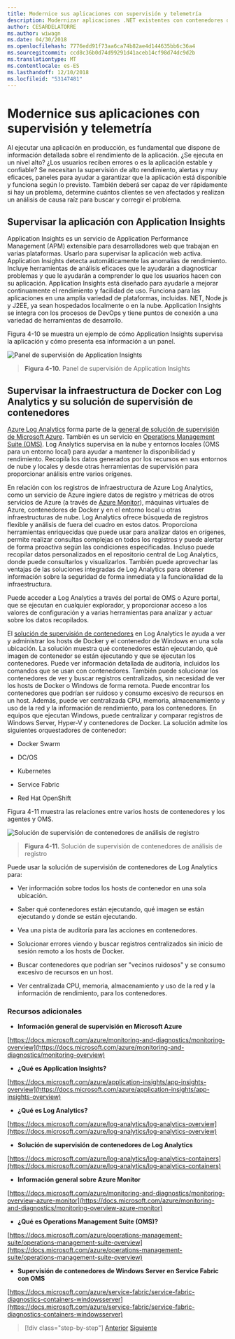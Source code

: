 ```yaml
---
title: Modernice sus aplicaciones con supervisión y telemetría
description: Modernizar aplicaciones .NET existentes con contenedores de Windows y la nube de Azure | Modernice sus aplicaciones con supervisión y telemetría
author: CESARDELATORRE
ms.author: wiwagn
ms.date: 04/30/2018
ms.openlocfilehash: 7776edd91f73aa6ca74b82ae4d144635bb6c36a4
ms.sourcegitcommit: ccd8c36b0d74d99291d41aceb14cf98d74dc9d2b
ms.translationtype: MT
ms.contentlocale: es-ES
ms.lasthandoff: 12/10/2018
ms.locfileid: "53147481"
---
```

# <a name="modernize-your-apps-with-monitoring-and-telemetry"></a>Modernice sus aplicaciones con supervisión y telemetría

Al ejecutar una aplicación en producción, es fundamental que dispone de información detallada sobre el rendimiento de la aplicación. ¿Se ejecuta en un nivel alto? ¿Los usuarios reciben errores o es la aplicación estable y confiable? Se necesitan la supervisión de alto rendimiento, alertas y muy eficaces, paneles para ayudar a garantizar que la aplicación está disponible y funciona según lo previsto. También deberá ser capaz de ver rápidamente si hay un problema, determine cuántos clientes se ven afectados y realizan un análisis de causa raíz para buscar y corregir el problema.

## <a name="monitor-your-application-with-application-insights"></a>Supervisar la aplicación con Application Insights

Application Insights es un servicio de Application Performance Management (APM) extensible para desarrolladores web que trabajan en varias plataformas. Usarlo para supervisar la aplicación web activa. Application Insights detecta automáticamente las anomalías de rendimiento. Incluye herramientas de análisis eficaces que le ayudarán a diagnosticar problemas y que le ayudarán a comprender lo que los usuarios hacen con su aplicación. Application Insights está diseñado para ayudarle a mejorar continuamente el rendimiento y facilidad de uso. Funciona para las aplicaciones en una amplia variedad de plataformas, incluidas. NET, Node.js y J2EE, ya sean hospedados localmente o en la nube. Application Insights se integra con los procesos de DevOps y tiene puntos de conexión a una variedad de herramientas de desarrollo.

Figura 4-10 se muestra un ejemplo de cómo Application Insights supervisa la aplicación y cómo presenta esa información a un panel.

![Panel de supervisión de Application Insights](./media/image10.png)

> **Figura 4-10.** Panel de supervisión de Application Insights

## <a name="monitor-your-docker-infrastructure-with-log-analytics-and-its-container-monitoring-solution"></a>Supervisar la infraestructura de Docker con Log Analytics y su solución de supervisión de contenedores

[Azure Log Analytics](https://docs.microsoft.com/azure/log-analytics/log-analytics-overview) forma parte de la [general de solución de supervisión de Microsoft Azure](https://docs.microsoft.com/azure/monitoring-and-diagnostics/monitoring-overview). También es un servicio en [Operations Management Suite (OMS)](https://docs.microsoft.com/azure/operations-management-suite/operations-management-suite-overview). Log Analytics supervisa en la nube y entornos locales (OMS para un entorno local) para ayudar a mantener la disponibilidad y rendimiento. Recopila los datos generados por los recursos en sus entornos de nube y locales y desde otras herramientas de supervisión para proporcionar análisis entre varios orígenes.

En relación con los registros de infraestructura de Azure Log Analytics, como un servicio de Azure ingiere datos de registro y métricas de otros servicios de Azure (a través de [Azure Monitor](https://docs.microsoft.com/azure/monitoring-and-diagnostics/monitoring-overview-azure-monitor)), máquinas virtuales de Azure, contenedores de Docker y en el entorno local u otras infraestructuras de nube. Log Analytics ofrece búsqueda de registros flexible y análisis de fuera del cuadro en estos datos. Proporciona herramientas enriquecidas que puede usar para analizar datos en orígenes, permite realizar consultas complejas en todos los registros y puede alertar de forma proactiva según las condiciones especificadas. Incluso puede recopilar datos personalizados en el repositorio central de Log Analytics, donde puede consultarlos y visualizarlos. También puede aprovechar las ventajas de las soluciones integradas de Log Analytics para obtener información sobre la seguridad de forma inmediata y la funcionalidad de la infraestructura.

Puede acceder a Log Analytics a través del portal de OMS o Azure portal, que se ejecutan en cualquier explorador, y proporcionar acceso a los valores de configuración y a varias herramientas para analizar y actuar sobre los datos recopilados.

El [solución de supervisión de contenedores](https://docs.microsoft.com/azure/log-analytics/log-analytics-containers) en Log Analytics le ayuda a ver y administrar los hosts de Docker y el contenedor de Windows en una sola ubicación. La solución muestra qué contenedores están ejecutando, qué imagen de contenedor se están ejecutando y que se ejecutan los contenedores. Puede ver información detallada de auditoría, incluidos los comandos que se usan con contenedores. También puede solucionar los contenedores de ver y buscar registros centralizados, sin necesidad de ver los hosts de Docker o Windows de forma remota. Puede encontrar los contenedores que podrían ser ruidoso y consumo excesivo de recursos en un host. Además, puede ver centralizada CPU, memoria, almacenamiento y uso de la red y la información de rendimiento, para los contenedores. En equipos que ejecutan Windows, puede centralizar y comparar registros de Windows Server, Hyper-V y contenedores de Docker. La solución admite los siguientes orquestadores de contenedor:

-   Docker Swarm

-   DC/OS

-   Kubernetes

-   Service Fabric

-   Red Hat OpenShift

Figura 4-11 muestra las relaciones entre varios hosts de contenedores y los agentes y OMS.

![Solución de supervisión de contenedores de análisis de registro](./media/image11.png)

> **Figura 4-11.** Solución de supervisión de contenedores de análisis de registro

Puede usar la solución de supervisión de contenedores de Log Analytics para:

-   Ver información sobre todos los hosts de contenedor en una sola ubicación.

-   Saber qué contenedores están ejecutando, qué imagen se están ejecutando y donde se están ejecutando.

-   Vea una pista de auditoría para las acciones en contenedores.

-   Solucionar errores viendo y buscar registros centralizados sin inicio de sesión remoto a los hosts de Docker.

-   Buscar contenedores que podrían ser "vecinos ruidosos" y se consumo excesivo de recursos en un host.

-   Ver centralizada CPU, memoria, almacenamiento y uso de la red y la información de rendimiento, para los contenedores.

### <a name="additional-resources"></a>Recursos adicionales

-   **Información general de supervisión en Microsoft Azure**

[https://docs.microsoft.com/azure/monitoring-and-diagnostics/monitoring-overview](https://docs.microsoft.com/azure/monitoring-and-diagnostics/monitoring-overview)

-   **¿Qué es Application Insights?**

[https://docs.microsoft.com/azure/application-insights/app-insights-overview](https://docs.microsoft.com/azure/application-insights/app-insights-overview)

-   **¿Qué es Log Analytics?**

[https://docs.microsoft.com/azure/log-analytics/log-analytics-overview](https://docs.microsoft.com/azure/log-analytics/log-analytics-overview)

-   **Solución de supervisión de contenedores de Log Analytics**

[https://docs.microsoft.com/azure/log-analytics/log-analytics-containers](https://docs.microsoft.com/azure/log-analytics/log-analytics-containers)

-   **Información general sobre Azure Monitor**

[https://docs.microsoft.com/azure/monitoring-and-diagnostics/monitoring-overview-azure-monitor](https://docs.microsoft.com/azure/monitoring-and-diagnostics/monitoring-overview-azure-monitor)

-   **¿Qué es Operations Management Suite (OMS)?**

[https://docs.microsoft.com/azure/operations-management-suite/operations-management-suite-overview](https://docs.microsoft.com/azure/operations-management-suite/operations-management-suite-overview)

-   **Supervisión de contenedores de Windows Server en Service Fabric con OMS**

[https://docs.microsoft.com/azure/service-fabric/service-fabric-diagnostics-containers-windowsserver](https://docs.microsoft.com/azure/service-fabric/service-fabric-diagnostics-containers-windowsserver)

>[!div class="step-by-step"]
>[Anterior](build-resilient-services-ready-for-the-cloud-embrace-transient-failures-in-the-cloud.md)
>[Siguiente](modernize-your-apps-lifecycle-with-ci-cd-pipelines-and-devops-tools-in-the-cloud.md)